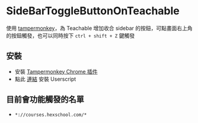 # SideBarToggleButtonOnTeachable
使用 [tampermonkey](https://www.tampermonkey.net/)，為 Teachable 增加收合 sidebar 的按鈕，可點畫面右上角的按鈕觸發，也可以同時按下 `ctrl + shift + Z` 鍵觸發

## 安裝
- 安裝 [Tampermonkey Chrome 插件](https://chrome.google.com/webstore/detail/tampermonkey/dhdgffkkebhmkfjojejmpbldmpobfkfo)
- 點此 [連結](https://github.com/kevinshu1995/SideBarToggleButtonOnTeachable/raw/main/SideBarToggleButtonOnTeachable.user.js) 安裝 Userscript

## 目前會功能觸發的名單
- `*://courses.hexschool.com/*`
